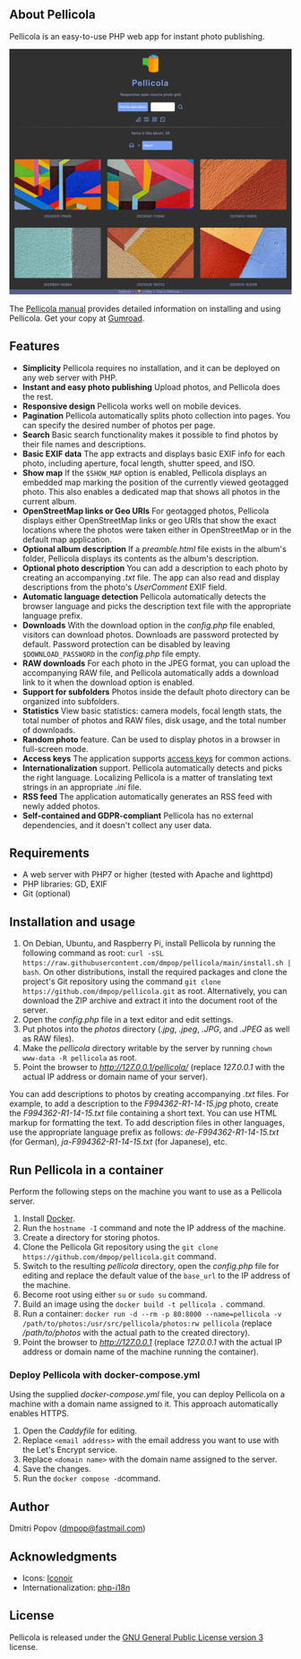 ## About Pellicola

Pellicola is an easy-to-use PHP web app for instant photo publishing.

<img src="pellicola.jpg" alt="Pellicola">

The [Pellicola manual](https://dmpop.gumroad.com/l/pellicola-manual) provides detailed information on installing and using Pellicola. Get your copy at [Gumroad](https://dmpop.gumroad.com/l/pellicola-manual).

## Features

- **Simplicity** Pellicola requires no installation, and it can be deployed on any web server with PHP.
- **Instant and easy photo publishing** Upload photos, and Pellicola does the rest.
- **Responsive design** Pellicola works well on mobile devices.
- **Pagination** Pellicola automatically splits photo collection into pages. You can specify the desired number of photos per page.
- **Search** Basic search functionality makes it possible to find photos by their file names and descriptions.
- **Basic EXIF data** The app extracts and displays basic EXIF info for each photo, including aperture, focal length, shutter speed, and ISO.
- **Show map** If the `$SHOW_MAP` option is enabled, Pellicola displays an embedded map marking the position of the currently viewed geotagged photo. This also enables a dedicated map that shows all photos in the current album.
- **OpenStreetMap links or Geo URIs** For geotagged photos, Pellicola displays either OpenStreetMap links or geo URIs that show the exact locations where the photos were taken either in OpenStreetMap or in the default map application.
- **Optional album description** If a _preamble.html_ file exists in the album's folder, Pellicola displays its contents as the album's description.
- **Optional photo description** You can add a description to each photo by creating an accompanying _.txt_ file. The app can also read and display descriptions from the photo's _UserComment_ EXIF field.
- **Automatic language detection** Pellicola automatically detects the browser language and picks the description text file with the appropriate language prefix.
- **Downloads** With the download option in the _config.php_ file enabled, visitors can download photos. Downloads are password protected by default. Password protection can be disabled by leaving `$DOWNLOAD_PASSWORD` in the _config.php_ file empty.
- **RAW downloads** For each photo in the JPEG format, you can upload the accompanying RAW file, and Pellicola automatically adds a download link to it when the download option is enabled.
- **Support for subfolders** Photos inside the default photo directory can be organized into subfolders.
- **Statistics** View basic statistics: camera models, focal length stats, the total number of photos and RAW files, disk usage, and the total number of downloads.
- **Random photo** feature. Can be used to display photos in a browser in full-screen mode.
- **Access keys** The application supports [access keys](https://developer.mozilla.org/en-US/docs/Web/HTML/Global_attributes/accesskey) for common actions.
- **Internationalization** support. Pellicola automatically detects and picks the right language. Localizing Pellicola is a matter of translating text strings in an appropriate _.ini_ file.
- **RSS feed** The application automatically generates an RSS feed with newly added photos.
- **Self-contained and GDPR-compliant** Pellicola has no external dependencies, and it doesn't collect any user data.

## Requirements

* A web server with PHP7 or higher (tested with Apache and lighttpd)
* PHP libraries: GD, EXIF
* Git (optional)

## Installation and usage

1. On Debian, Ubuntu, and Raspberry Pi, install Pellicola by running the following command as root: `curl -sSL https://raw.githubusercontent.com/dmpop/pellicola/main/install.sh | bash`. On other distributions, install the required packages and clone the project's Git repository using the command `git clone https://github.com/dmpop/pellicola.git` as root. Alternatively, you can download the ZIP archive and extract it into the document root of the server.
2. Open the *config.php* file in a text editor and edit settings.
3. Put photos into the *photos* directory (_.jpg_, _.jpeg_, _.JPG_, and _.JPEG_ as well as RAW files).
4. Make the _pellicola_ directory writable by the server by running `chown www-data -R pellicola` as root.
5. Point the browser to _http://127.0.0.1/pellicola/_ (replace _127.0.0.1_ with the actual IP address or domain name of your server).

You can add descriptions to photos by creating accompanying _.txt_ files. For example, to add a description to the _F994362-R1-14-15.jpg_ photo, create the _F994362-R1-14-15.txt_ file containing a short text. You can use HTML markup for formatting the text. To add description files in other languages, use the appropriate language prefix as follows: _de-F994362-R1-14-15.txt_ (for German), _ja-F994362-R1-14-15.txt_ (for Japanese), etc.

## Run Pellicola in a container

Perform the following steps on the machine you want to use as a Pellicola server.

1. Install [Docker](https://docker.com).
2. Run the `hostname -I` command and note the IP address of the machine.
3. Create a directory for storing photos.
4. Clone the Pellicola Git repository using the `git clone https://github.com/dmpop/pellicola.git` command.
5. Switch to the resulting _pellicola_ directory, open the _config.php_ file for editing and replace the default value of the `base_url` to the IP address of the machine.
6. Become root using either `su` or `sudo su` command.
7. Build an image using the `docker build -t pellicola .` command.
4. Run a container: `docker run -d --rm -p 80:8000 --name=pellicola -v /path/to/photos:/usr/src/pellicola/photos:rw pellicola` (replace _/path/to/photos_ with the actual path to the created directory).
5. Point the browser to _http://127.0.0.1_ (replace _127.0.0.1_ with the actual IP address or domain name of the machine running the container).

### Deploy Pellicola with docker-compose.yml

Using the supplied _docker-compose.yml_ file, you can deploy Pellicola on a machine with a domain name assigned to it. This approach automatically enables HTTPS.

1. Open the _Caddyfile_ for editing.
2. Replace `<email address>` with the email address you want to use with the Let's Encrypt service.
3. Replace `<domain name>` with the domain name assigned to the server.
4. Save the changes.
5. Run the `docker compose -d`command.

## Author

Dmitri Popov ([dmpop@fastmail.com](mailto:dmpop@fastmail.com))

## Acknowledgments

- Icons: [Iconoir](https://iconoir.com/)
- Internationalization: [php-i18n](https://github.com/Philipp15b/php-i18n)

## License

Pellicola is released under the [GNU General Public License version 3](http://www.gnu.org/licenses/gpl-3.0.en.html) license.
